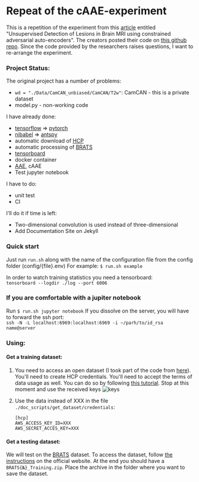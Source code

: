 # Repeat of the cAAE-experiment
This is a repetition of the experiment from this [article](https://arxiv.org/pdf/1806.04972.pdf) 
entitled "Unsupervised Detection of Lesions in Brain MRI using constrained adversarial auto-encoders". 
The creators posted their code on [this github repo](https://github.com/aubreychen9012/cAAE).
Since the code provided by the researchers raises questions, I want to re-arrange the experiment.

### Project Status:
The original project has a number of problems:
* `wd = "./Data/CamCAN_unbiased/CamCAN/T2w"`: CamCAN - this is a private dataset
* model.py - non-working code

I have already done:
* [tensorflow](https://www.tensorflow.org/) => [pytorch](https://pytorch.org/)
* [nibabel](https://nipy.org/nibabel/) => [antspy](https://github.com/ANTsX/ANTsPy)
* automatic download of [HCP](http://www.humanconnectomeproject.org/data/)
* automatic processing of [BRATS](https://www.med.upenn.edu/sbia/brats2018/data.html)
* [tensorboard](https://www.tensorflow.org/tensorboard)
* docker container
* [AAE](https://github.com/eriklindernoren/PyTorch-GAN), cAAE
* Test jupyter notebook

I have to do:
* unit test
* CI

I'll do it if time is left:
* Two-dimensional convolution is used instead of three-dimensional
* Add Documentation Site on Jekyll


### Quick start

Just run `run.sh` along with the name of the configuration file from the config folder (config/{file}.env)
For example: `$ run.sh example`

In order to watch training statistics you need a tensorboard:  
    ```
    tensorboard --logdir ./log --port 6006
    ```

### If you are comfortable with a jupiter notebook

Run `$ run.sh jupyter notebook`
If you dissolve on the server, you will have to forward the ssh port:  
    ```
    ssh -N -L localhost:6969:localhost:6969 -i ~/parh/to/id_rsa name@server
    ```

### Using:
#### Get a training dataset:
1. You need to access an open dataset (I took part of the code from [here](https://github.com/jokedurnez/HCP_download)). You'll need to create HCP credentials. You'll need to accept the terms of data usage as well. You can do so by following [this tutorial](https://wiki.humanconnectome.org/display/PublicData/How+To+Connect+to+Connectome+Data+via+AWS).
Stop at this moment and use the received keys
![keys](https://wiki.humanconnectome.org/download/attachments/67666030/image2015-1-7%2014%3A41%3A22.png?version=1&modificationDate=1420664134386&api=v2)

2. Use the data instead of XXX in the file `./doc_scripts/get_dataset/credentials`:
    ```
    [hcp]
    AWS_ACCESS_KEY_ID=XXX
    AWS_SECRET_ACCES_KEY=XXX
    ```

#### Get a testing dataset:
We will test on the [BRATS](https://www.med.upenn.edu/sbia/brats2018/data.html) dataset. 
To access the dataset, follow [the instructions](https://www.med.upenn.edu/sbia/brats2018/registration.html) on the official website.
At the end you should have a `BRATS{№}_Training.zip`. Place the archive in the folder where you want to save the dataset.

